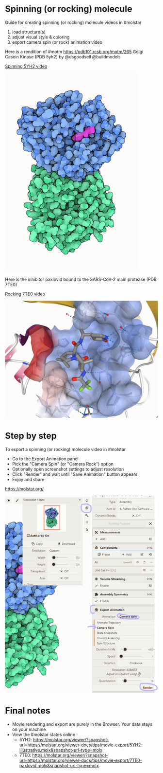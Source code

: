 
# Spinning (or rocking) molecule

Guide for creating spinning (or rocking) molecule videos in #molstar

1. load structure(s)
2. adjust visual style & coloring
3. export camera spin (or rock) animation video

Here is a rendition of #motm https://pdb101.rcsb.org/motm/265 Golgi Casein Kinase (PDB 5yh2) by @dsgoodsell @buildmodels

[Spinning 5YH2 video](5YH2_camera-spin.mp4)

![5YH2](5YH2.png)

Here is the inhibitor paxlovid bound to the SARS-CoV-2 main protease (PDB 7TE0)

[Rocking 7TE0 video](7TE0-paxlovid-rock.mp4)

![7TE0](7TE0-paxlovid.png)

# Step by step

To export a spinning (or rocking) molecule video in #molstar

- Go to the Export Animation panel
- Pick the "Camera Spin" (or "Camera Rock") option
- Optionally open screenshot settings to adjust resolution
- Click "Render" and wait until "Save Animation" button appears
- Enjoy and share

https://molstar.org/

![movie export settings](movie-settings.png)

# Final notes

- Movie rendering and export are purely in the Browser. Your data stays on your machine
- View the #molstar states online
    - 5YH2: https://molstar.org/viewer/?snapshot-url=https://molstar.org/viewer-docs/tips/movie-export/5YH2-illustrative.molx&snapshot-url-type=molx
    - 7TE0: https://molstar.org/viewer/?snapshot-url=https://molstar.org/viewer-docs/tips/movie-export/7TE0-paxlovid.molx&snapshot-url-type=molx